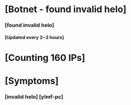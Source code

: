 # [Botnet - found invalid helo]
### [found invalid helo]
#### [Updated every 2~3 hours]

# [Counting 160 IPs]

# [Symptoms] 
###   [invalid helo] [ylmf-pc]
